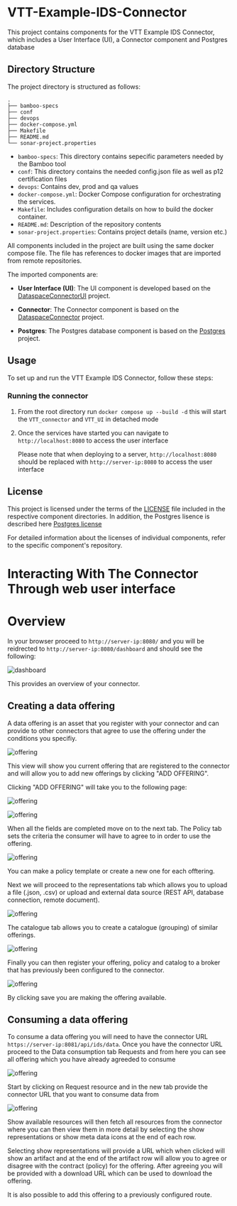 # VTT-Example-IDS-Connector

This project contains components for the VTT Example IDS Connector, which includes a User Interface (UI), a Connector component and Postgres database

## Directory Structure

The project directory is structured as follows:

```
.
├── bamboo-specs
├── conf
├── devops
├── docker-compose.yml
├── Makefile
├── README.md
└── sonar-project.properties
```

- `bamboo-specs`: This directory contains sepecific parameters needed by the Bamboo tool
- `conf`: This directory contains the needed config.json file as well as p12 certification files
- `devops`: Contains dev, prod and qa values
- `docker-compose.yml`: Docker Compose configuration for orchestrating the services.
- `Makefile`: Includes configuration details on how to build the docker container.
- `README.md`: Description of the repository contents
- `sonar-project.properties`: Contains project details (name, version etc.)

All components included in the project are built using the same docker compose file. The file has references to docker images that are imported from remote repositories. 

The imported components are: 

- **User Interface (UI)**: The UI component is developed based on the [DataspaceConnectorUI](https://github.com/International-Data-Spaces-Association/DataspaceConnectorUI) project.

- **Connector**: The Connector component is based on the [DataspaceConnector](https://github.com/International-Data-Spaces-Association/DataspaceConnector) project.
  
- **Postgres**: The Postgres database component is based on the [Postgres](https://github.com/postgres/postgres) project.


## Usage

To set up and run the VTT Example IDS Connector, follow these steps:

### Running the connector 

1. From the root directory run `docker compose up --build -d` this will start the `VTT_connector` and `VTT_UI` in detached mode	

2. Once the services have started you can navigate to `http://localhost:8080` to access the user interface

   Please note that when deploying to a server, `http://localhost:8080` should be replaced with `http://server-ip:8080` to access the user interface


## License

This project is licensed under the terms of the [LICENSE](LICENSE) file included in the respective component directories. In addition, the Postgres lisence is described here [Postgres license](https://opensource.org/license/postgresql/) 

For detailed information about the licenses of individual components, refer to the specific component's repository.

# Interacting With The Connector Through web user interface

# Overview

In your browser proceed to `http://server-ip:8080/` and you will be reidrected to `http://server-ip:8080/dashboard` and should see the following:

![dashboard](/assets/ui-dashboard.png)

This provides an overview of your connector.


## Creating a data offering

A data offering is an asset that you register with your connector and can provide to other connectors that agree to use the offering under the conditions you specifiy.

![offering](/assets/data-offering-1.png)

This view will show you current offering that are registered to the connector and will allow you to add new offerings by clicking "ADD OFFERING". 

Clicking "ADD OFFERING" will take you to the following page:

![offering](/assets/data-offering-2.png)

![offering](/assets/data-offering-3.png)

When all the fields are completed move on to the next tab. The Policy tab sets the criteria the consumer will have to agree to in order to use the offering.

![offering](../assets/data-offering-4.png)

You can make a policy template or create a new one for each offtering.

Next we will proceed to the representations tab which allows you to upload a file (.json, .csv) or upload and external data source (REST API, database connection, remote document).

![offering](/assets/data-offering-5.png)

The catalogue tab allows you to create a catalogue (grouping) of similar offerings.

![offering](/assets/data-offering-6.png)

Finally you can then register your offering, policy and catalog to a broker that has previously been configured to the connector.

![offering](/assets/data-offering-7.png)

By clicking save you are making the offering available.

## Consuming a data offering

To consume a data offering you will need to have the connector URL `https://server-ip:8081/api/ids/data`. Once you have the connector URL proceed to the Data consumption tab Requests and from here you can see all offering which you have already agreeded to consume

![offering](/assets/data-consumption-1.png)

Start by clicking on Request resource and in the new tab provide the connector URL that you want to consume data from 

![offering](/assets/data-consumption-2.png)

Show available resources will then fetch all resources from the connector where you can then view them in more detail by selecting the show representations or show meta data icons at the end of each row.

Selecting show representations will provide a URL which when clicked will show an artifact and at the end of the artifact row will allow you to agree or disagree with the contract (policy) for the offering. After agreeing you will be provided with a download URL which can be used to download the offering. 

It is also possible to add this offering to a previously configured route.



